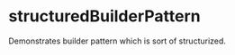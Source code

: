 structuredBuilderPattern
========================

Demonstrates builder pattern which is sort of structurized.